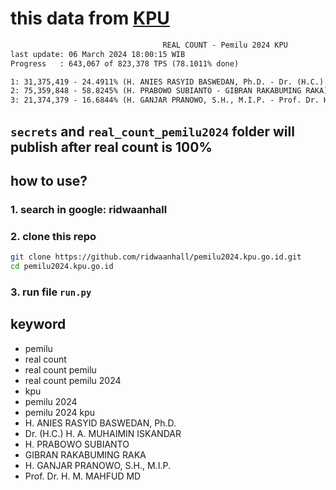# this data from [KPU](https://pemilu2024.kpu.go.id/)

```txt
                                  REAL COUNT - Pemilu 2024 KPU
last update: 06 March 2024 18:00:15 WIB
Progress   : 643,067 of 823,378 TPS (78.1011% done)

1: 31,375,419 - 24.4911% (H. ANIES RASYID BASWEDAN, Ph.D. - Dr. (H.C.) H. A. MUHAIMIN ISKANDAR)
2: 75,359,848 - 58.8245% (H. PRABOWO SUBIANTO - GIBRAN RAKABUMING RAKA)
3: 21,374,379 - 16.6844% (H. GANJAR PRANOWO, S.H., M.I.P. - Prof. Dr. H. M. MAHFUD MD)
```

## `secrets` and `real_count_pemilu2024` folder will publish after real count is 100%

## how to use?

### 1. search in google: ridwaanhall

### 2. clone this repo

```bash
git clone https://github.com/ridwaanhall/pemilu2024.kpu.go.id.git
cd pemilu2024.kpu.go.id
```

### 3. run file `run.py`

## keyword

- pemilu
- real count
- real count pemilu
- real count pemilu 2024
- kpu
- pemilu 2024
- pemilu 2024 kpu
- H. ANIES RASYID BASWEDAN, Ph.D.
- Dr. (H.C.) H. A. MUHAIMIN ISKANDAR
- H. PRABOWO SUBIANTO
- GIBRAN RAKABUMING RAKA
- H. GANJAR PRANOWO, S.H., M.I.P.
- Prof. Dr. H. M. MAHFUD MD
